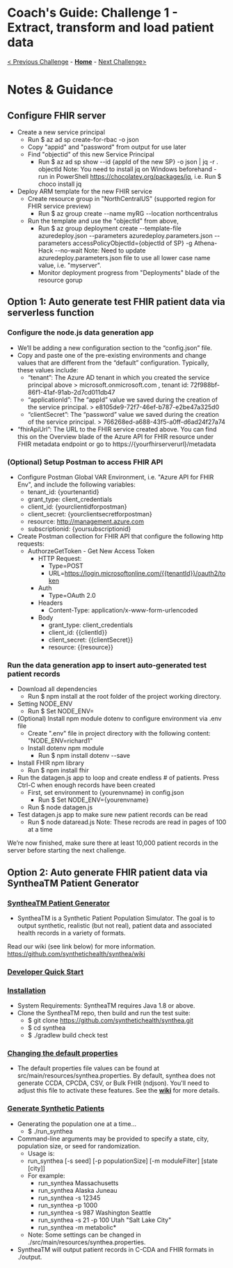 # Coach's Guide: Challenge 1 - Extract, transform and load patient data

[< Previous Challenge](./Challenge00.md) - **[Home](../readme.md)** - [Next Challenge>](./Challenge02.md)

# Notes & Guidance

## Configure FHIR server
- Create a new service principal
    - Run $ az ad sp create-for-rbac -o json
    - Copy "appid" and "password" from output for use later
    - Find "objectid" of this new Service Principal
        - Run $ az ad sp show --id {appId of the new SP} -o json | jq -r . objectId
        Note: You need to install jq on Windows beforehand - run in PowerShell https://chocolatey.org/packages/jq, 
        i.e. Run $ choco install jq
- Deploy ARM template for the new FHIR service
    - Create resource group in "NorthCentralUS" (supported region for FHIR service preview)
        - Run $ az group create --name myRG --location northcentralus
    - Run the template and use the "objectId" from above,
        - Run $ az group deployment create --template-file azuredeploy.json --parameters azuredeploy.parameters.json --parameters accessPolicyObjectId={objectId of SP} -g Athena-Hack --no-wait
        Note: Need to update azuredeploy.parameters.json file to use all lower case name value, i.e. "myserver".
        - Monitor deployment progress from "Deployments" blade of the resource gorup

## Option 1: Auto generate test FHIR patient data via serverless function
### Configure the node.js data generation app
- We’ll be adding a new configuration section to the “config.json” file.
- Copy and paste one of the pre-existing environments and change values that are different from the “default” configuration. Typically, these values include:
    - “tenant”: The Azure AD tenant in which you created the service principal above > microsoft.onmicrosoft.com , tenant id: 72f988bf-86f1-41af-91ab-2d7cd011db47
    - “applicationId”: The “appId” value we saved during the creation of the service principal. > e8105de9-72f7-46ef-b787-e2be47a325d0
    - “clientSecret”: The “password” value we saved during the creation of the service principal. > 766268ed-a688-43f5-a0ff-d6ad24f27a74
- “fhirApiUrl”: The URL to the FHIR service created above. You can find this on the Overview blade of the Azure API for FHIR resource under FHIR metadata endpoint or go to https://{yourfhirserverurl}/metadata

### (Optional) Setup Postman to access FHIR API
- Configure Postman Global VAR Environment, i.e. "Azure API for FHIR Env", and include the following variables:
    - tenant_id: {yourtenantid}
    - grant_type: client_credentials
    - client_id: {yourclientidforpostman}
    - client_secret: {yourclientsecretforpostman}
    - resource: http://management.azure.com
    - subscriptionid: {yoursubscriptionid}
- Create Postman collection for FHIR API that configure the following http requests:
    - AuthorzeGetToken - Get New Access Token
        - HTTP Request: 
            - Type=POST 
            - URL=https://login.microsoftonline.com/{{tenantId}}/oauth2/token
        - Auth
            - Type=OAuth 2.0
        - Headers
            - Content-Type: application/x-www-form-urlencoded
        - Body
            - grant_type: client_credentials
            - client_id: {{clientId}}
            - client_secret: {{clientSecret}}
            - resource: {{resource}}
### Run the data generation app to insert auto-generated test patient records
- Download all dependencies
    - Run $ npm install at the root folder of the project working directory.
- Setting NODE_ENV
    - Run $ Set NODE_ENV=<environmentname>
- (Optional) Install npm module dotenv to configure environment via .env file
    - Create ".env" file in project directory with the following content: "NODE_ENV=richard1"
    - Install dotenv npm module
        - Run $ npm install dotenv --save
- Install FHIR npm library
    - Run $ npm install fhir
- Run the datagen.js app to loop and create endless # of patients.  Press Ctrl-C when enough records have been created
    - First, set environment to {yourenvname} in config.json
        - Run $ Set NODE_ENV={yourenvname}
    - Run $ node datagen.js 
- Test datagen.js app to make sure new patient records can be read
    - Run $ node dataread.js
    Note: These recrods are read in pages of 100 at a time

We’re now finished, make sure there at least 10,000 patient records in the server before starting the next challenge.

## Option 2: Auto generate FHIR patient data via SyntheaTM Patient Generator

### **[SyntheaTM Patient Generator](https://github.com/synthetichealth/synthea#syntheatm-patient-generator)**
- SyntheaTM is a Synthetic Patient Population Simulator. The goal is to output synthetic, realistic (but not real), patient data and associated health records in a variety of formats.

Read our wiki (see link below) for more information.
https://github.com/synthetichealth/synthea/wiki

### **[Developer Quick Start](https://github.com/synthetichealth/synthea#developer-quick-start)**
### **[Installation](https://github.com/synthetichealth/synthea#installation)**
- System Requirements: SyntheaTM requires Java 1.8 or above.
- Clone the SyntheaTM repo, then build and run the test suite:
    - $ git clone https://github.com/synthetichealth/synthea.git
    - $ cd synthea
    - $ ./gradlew build check test

### **[Changing the default properties](https://github.com/synthetichealth/synthea#changing-the-default-properties)**
- The default properties file values can be found at src/main/resources/synthea.properties. By default, synthea does not generate CCDA, CPCDA, CSV, or Bulk FHIR (ndjson). You'll need to adjust this file to activate these features. See the **[wiki](https://github.com/synthetichealth/synthea/wiki)** for more details.

### **[Generate Synthetic Patients](https://github.com/synthetichealth/synthea#generate-synthetic-patients)**
- Generating the population one at a time...
    - $ ./run_synthea
- Command-line arguments may be provided to specify a state, city, population size, or seed for randomization.
    - Usage is:
    - run_synthea [-s seed] [-p populationSize] [-m moduleFilter] [state [city]]
    - For example:
        - run_synthea Massachusetts
        - run_synthea Alaska Juneau
        - run_synthea -s 12345
        - run_synthea -p 1000
        - run_synthea -s 987 Washington Seattle
        - run_synthea -s 21 -p 100 Utah "Salt Lake City"
        - run_synthea -m metabolic*
    - Note: Some settings can be changed in ./src/main/resources/synthea.properties.
- SyntheaTM will output patient records in C-CDA and FHIR formats in ./output.


